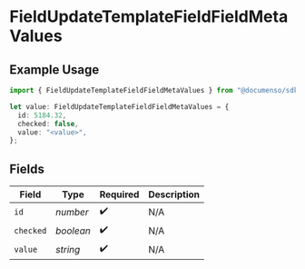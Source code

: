 # FieldUpdateTemplateFieldFieldMetaValues

## Example Usage

```typescript
import { FieldUpdateTemplateFieldFieldMetaValues } from "@documenso/sdk-typescript/models/operations";

let value: FieldUpdateTemplateFieldFieldMetaValues = {
  id: 5184.32,
  checked: false,
  value: "<value>",
};
```

## Fields

| Field              | Type               | Required           | Description        |
| ------------------ | ------------------ | ------------------ | ------------------ |
| `id`               | *number*           | :heavy_check_mark: | N/A                |
| `checked`          | *boolean*          | :heavy_check_mark: | N/A                |
| `value`            | *string*           | :heavy_check_mark: | N/A                |